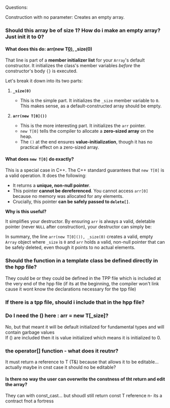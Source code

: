 Questions:

Construction with no parameter: Creates an empty array.

### Should this array be of size 1? How do i make an empty array? Just init it to 0?

#### What does this do: arr(new T[0]()), _size(0)

That line is part of a **member initializer list** for your `Array`'s default constructor. It initializes the class's member variables *before* the constructor's body `{}` is executed.

Let's break it down into its two parts:

1.  **`_size(0)`**
    *   This is the simple part. It initializes the `_size` member variable to `0`. This makes sense, as a default-constructed array should be empty.

2.  **`arr(new T[0]())`**
    *   This is the more interesting part. It initializes the `arr` pointer.
    *   `new T[0]` tells the compiler to allocate a **zero-sized array** on the heap.
    *   The `()` at the end ensures **value-initialization**, though it has no practical effect on a zero-sized array.

#### What does `new T[0]` do exactly?

This is a special case in C++. The C++ standard guarantees that `new T[0]` is a valid operation. It does the following:

*   It returns a **unique, non-null pointer**.
*   This pointer **cannot be dereferenced**. You cannot access `arr[0]` because no memory was allocated for any elements.
*   Crucially, this pointer **can be safely passed to `delete[]`**.

**Why is this useful?**

It simplifies your destructor. By ensuring `arr` is always a valid, deletable pointer (never `NULL` after construction), your destructor can simply be:


In summary, the line `arr(new T[0]()), _size(0)` creates a valid, empty `Array` object where `_size` is `0` and `arr` holds a valid, non-null pointer that can be safely deleted, even though it points to no actual elements.



### Should the function in a template class be defined directly in the hpp file?  
They could be or they could be defined in the TPP file which is included at the very end of the hpp file (if its at the beginning, the compiler won't link cause it wont know the declarations necessary for the tpp file)

### If there is a tpp file, should i include that in the hpp file? 

### Do I need the () here : arr = new T[_size]?  
No, but that meant it will be default initialized for fundamental types and will contain garbage values  
If () are included then it is value initialized which means it is initialized to 0.  

### the operator[] function - what does it reutnr?
It must return a reference to T (T&) because that allows it to be editable... actually maybe in cnst case it should no be editable?

#### Is there no way the user can overwrite the constness of tht return and edit the array?
They can with const_cast... but shoudl still return const T reference n- its a contract fnot a fortress
